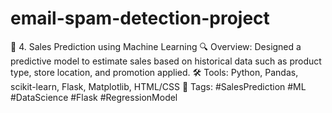 # email-spam-detection-project
💼 4. Sales Prediction using Machine Learning 🔍 Overview: Designed a predictive model to estimate sales based on historical data such as product type, store location, and promotion applied.   🛠 Tools: Python, Pandas, scikit-learn, Flask, Matplotlib, HTML/CSS   📌 Tags: #SalesPrediction #ML #DataScience #Flask #RegressionModel
